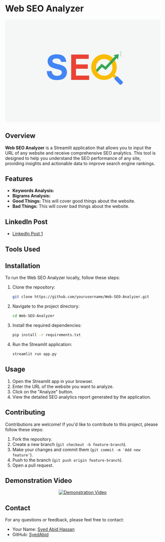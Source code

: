 # Web SEO Analyzer

<div align="center">
  <img src="https://github.com/Syed-Abid/Web-SEO-Analyzer/blob/main/seo%20image.jpg" alt="SEO Logo">
</div>

## Overview

**Web SEO Analyzer** is a Streamlit application that allows you to input the URL of any website and receive comprehensive SEO analytics. This tool is designed to help you understand the SEO performance of any site, providing insights and actionable data to improve search engine rankings.

## Features

- **Keywords Analysis:** 
- **Bigrams Analysis:**
- **Good Things:** This will cover good things about the website.
- **Bad Things:** This will cover bad things about the website.

## LinkedIn Post

- [LinkedIn Post 1]()

## Tools Used


## Installation

To run the Web SEO Analyzer locally, follow these steps:

1. Clone the repository:
    ```sh
    git clone https://github.com/yourusername/Web-SEO-Analyzer.git
    ```
2. Navigate to the project directory:
    ```sh
    cd Web-SEO-Analyzer
    ```
3. Install the required dependencies:
    ```sh
    pip install -r requirements.txt
    ```
4. Run the Streamlit application:
    ```sh
    streamlit run app.py
    ```

## Usage

1. Open the Streamlit app in your browser.
2. Enter the URL of the website you want to analyze.
3. Click on the "Analyze" button.
4. View the detailed SEO analytics report generated by the application.

## Contributing

Contributions are welcome! If you'd like to contribute to this project, please follow these steps:

1. Fork the repository.
2. Create a new branch (`git checkout -b feature-branch`).
3. Make your changes and commit them (`git commit -m 'Add new feature'`).
4. Push to the branch (`git push origin feature-branch`).
5. Open a pull request.

## Demonstration Video

<p align="center">
  <a href="https://www.youtube.com/watch?v=nBQGcda9la0">
    <img src="https://images.ctfassets.net/dfcvkz6j859j/21hlm48z8aSpYVwvAxOcY/c55678def3d6856498c88c9b1ed3f05f/step-by-step-performing-seo-analysis.png" alt="Demonstration Video">
  </a>
</p>

## Contact

For any questions or feedback, please feel free to contact:

- Your Name: [Syed Abid Hassan](mailto:abidhassanjaffri31@gmail.com)
- GitHub: [SyedAbid](https://github.com/Syed-Abid)
